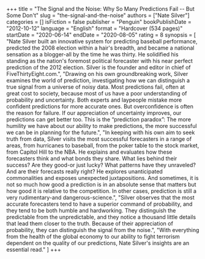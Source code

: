 +++
title = "The Signal and the Noise: Why So Many Predictions Fail -- But Some Don't"
slug = "the-signal-and-the-noise"
authors = ["Nate Silver"]
categories = []
isFiction = false
publisher = "Penguin"
bookPublishDate = "2012-10-12"
language = "English"
format = "Hardcover (534 pages)"
startDate = "2020-06-14"
endDate = "2020-08-05"
rating = 8 
synopsis = [
  "Nate Silver built an innovative system for predicting baseball performance, predicted the 2008 election within a hair's breadth, and became a national sensation as a blogger-all by the time he was thirty. He solidified his standing as the nation's foremost political forecaster with his near perfect prediction of the 2012 election. Silver is the founder and editor in chief of FiveThirtyEight.com.",
  "Drawing on his own groundbreaking work, Silver examines the world of prediction, investigating how we can distinguish a true signal from a universe of noisy data. Most predictions fail, often at great cost to society, because most of us have a poor understanding of probability and uncertainty. Both experts and laypeople mistake more confident predictions for more accurate ones. But overconfidence is often the reason for failure. If our appreciation of uncertainty improves, our predictions can get better too. This is the &ldquo;prediction paradox&rdquo;: The more humility we have about our ability to make predictions, the more successful we can be in planning for the future.",
  "In keeping with his own aim to seek truth from data, Silver visits the most successful forecasters in a range of areas, from hurricanes to baseball, from the poker table to the stock market, from Capitol Hill to the NBA. He explains and evaluates how these forecasters think and what bonds they share. What lies behind their success? Are they good-or just lucky? What patterns have they unraveled? And are their forecasts really right? He explores unanticipated commonalities and exposes unexpected juxtapositions. And sometimes, it is not so much how good a prediction is in an absolute sense that matters but how good it is relative to the competition. In other cases, prediction is still a very rudimentary-and dangerous-science.",
  "Silver observes that the most accurate forecasters tend to have a superior command of probability, and they tend to be both humble and hardworking. They distinguish the predictable from the unpredictable, and they notice a thousand little details that lead them closer to the truth. Because of their appreciation of probability, they can distinguish the signal from the noise.",
  "With everything from the health of the global economy to our ability to fight terrorism dependent on the quality of our predictions, Nate Silver's insights are an essential read."
]
+++
